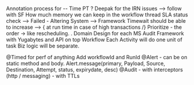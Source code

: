 Annotation process for --
Time PT ?
Deepak for the IRN issues --> follow with SF
How much memory we can keep in the workflow thread
SLA status check -->  Failed - Altering System --> Framework
Timewait should be able to increase -->  { at run time in case of high transactions /}
Prioritize - the order -> like rescheduling. .
Domain Design for each MS
Audit Framework with Yugabytes and API on top
Workflow
Each Activity will do one unit of task
Biz logic will be separate.



@Timed for perf of anything
Add workflowId and RunId
@Alert - can be on static method and body. Alert.message(primary, Payload, Source, Destination, Attempt, status, expirydate, desc)
@Audit - with interceptors (http / messaging) - with TTLs 

